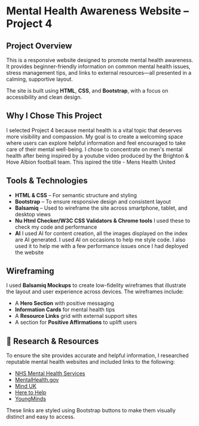 # Mental Health Awareness Website – Project 4

## Project Overview

This is a responsive website designed to promote mental health awareness. It provides beginner-friendly information on common mental health issues, stress management tips, and links to external resources—all presented in a calming, supportive layout.

The site is built using **HTML**, **CSS**, and **Bootstrap**, with a focus on accessibility and clean design.

## Why I Chose This Project

I selected Project 4 because mental health is a vital topic that deserves more visibility and compassion. My goal is to create a welcoming space where users can explore helpful information and feel encouraged to take care of their mental well-being. I chose to concentrate on men's mental health after being inspired by a youtube video produced by the Brighton & Hove Albion football team. This ispired the title - Mens Health United

## Tools & Technologies

-   **HTML & CSS** – For semantic structure and styling
-   **Bootstrap** – To ensure responsive design and consistent layout
-   **Balsamiq** – Used to wireframe the site across smartphone, tablet, and desktop views
-   **Nu Html Checker/W3C CSS Validators & Chrome tools** I used these to check my code and performance
-   **AI** I used AI for content creation, all the images displayed on the index are AI generated. I used AI on occasions to help me style code. I also used it to help me with a few performance issues once I had deployed the website

## Wireframing

I used **Balsamiq Mockups** to create low-fidelity wireframes that illustrate the layout and user experience across devices. The wireframes include:

-   A **Hero Section** with positive messaging
-   **Information Cards** for mental health tips
-   A **Resource Links** grid with external support sites
-   A section for **Positive Affirmations** to uplift users

## 🔗 Research & Resources

To ensure the site provides accurate and helpful information, I researched reputable mental health websites and included links to the following:

-   [NHS Mental Health Services](https://www.nhs.uk/mental-health/)
-   [MentalHealth.gov](https://www.mentalhealth.gov/)
-   [Mind UK](https://www.mind.org.uk/)
-   [Here to Help](https://www.heretohelp.bc.ca/)
-   [YoungMinds](https://www.youngminds.org.uk/)

These links are styled using Bootstrap buttons to make them visually distinct and easy to access.
